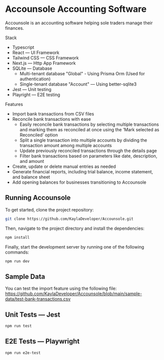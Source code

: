 # Accounsole Accounting Software

Accounsole is an accounting software helping sole traders manage their finances.

Stack

- Typescript
- React — UI Framework
- Tailwind CSS — CSS Framework
- Next.js — Http App Framework
- SQLite — Database
  - Multi-tenant database "Global" - Using Prisma Orm (Used for authentication)
  - Single-tenant database "Account" — Using better-sqlite3
- Jest — Unit testing
- Playright — E2E testing

Features

- Import bank transactions from CSV files
- Reconcile bank transactions with ease
  - Easily reconcile bank transactions by selecting multiple transactions and marking them as reconciled at once using the 'Mark selected as Reconciled' option
  - Split a single transaction into multiple accounts by dividing the transaction amount among multiple accounts
  - Update previously reconciled transactions through the details page
  - Filter bank transactions based on parameters like date, description, and amount
- Create, update or delete manual entries as needed
- Generate financial reports, including trial balance, income statement, and balance sheet
- Add opening balances for businesses transitioning to Accounsole

## Running Accounsole

To get started, clone the project repository:

```bash
git clone https://github.com/KaylaDeveloper/Accounsole.git
```

Then, navigate to the project directory and install the dependencies:

```bash
npm install
```

Finally, start the development server by running one of the following commands:

```bash
npm run dev
```

## Sample Data

You can test the import feature using the following file:
https://github.com/KaylaDeveloper/Accounsole/blob/main/sample-data/test-bank-transactions.csv

## Unit Tests — Jest

```bash
npm run test
```

## E2E Tests — Playwright

```bash
npm run e2e-test
```
